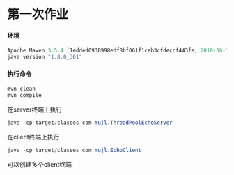 # 第一次作业

#### 环境

``` powershell
Apache Maven 3.5.4 (1edded0938998edf8bf061f1ceb3cfdeccf443fe; 2018-06-18T02:33:14+08:00)
java version "1.8.0_361"
```

#### 执行命令

``` powershell
mvn clean
mvn compile
```

在server终端上执行

``` powershell
java -cp target/classes com.mujl.ThreadPoolEchoServer
```

在client终端上执行

``` powershell
java -cp target/classes com.mujl.EchoClient
```

可以创建多个client终端